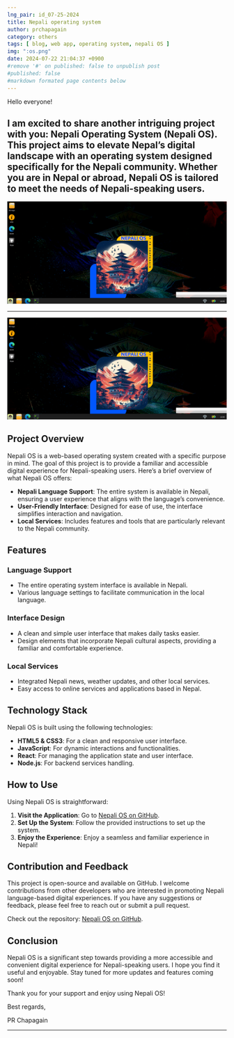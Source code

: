 ```yaml
---
lng_pair: id_07-25-2024
title: Nepali operating system
author: prchapagain
category: others
tags: [ blog, web app, operating system, nepali OS ]
img: ":os.png"
date: 2024-07-22 21:04:37 +0900
#remove '#' on published: false to unpublish post
#published: false
#markdown formated page contents below
---
```





Hello everyone!

I am excited to share another intriguing project with you: Nepali Operating System (Nepali OS). This project aims to elevate Nepal’s digital landscape with an operating system designed specifically for the Nepali community. Whether you are in Nepal or abroad, Nepali OS is tailored to meet the needs of Nepali-speaking users.
---
![](../assets/img/posts/os.png)  

---

![](../assets/img/posts/os.png)  

## Project Overview

Nepali OS is a web-based operating system created with a specific purpose in mind. The goal of this project is to provide a familiar and accessible digital experience for Nepali-speaking users. Here’s a brief overview of what Nepali OS offers:

- **Nepali Language Support**: The entire system is available in Nepali, ensuring a user experience that aligns with the language’s convenience.
- **User-Friendly Interface**: Designed for ease of use, the interface simplifies interaction and navigation.
- **Local Services**: Includes features and tools that are particularly relevant to the Nepali community.

## Features

### Language Support

- The entire operating system interface is available in Nepali.
- Various language settings to facilitate communication in the local language.

### Interface Design

- A clean and simple user interface that makes daily tasks easier.
- Design elements that incorporate Nepali cultural aspects, providing a familiar and comfortable experience.

### Local Services

- Integrated Nepali news, weather updates, and other local services.
- Easy access to online services and applications based in Nepal.

## Technology Stack

Nepali OS is built using the following technologies:

- **HTML5 & CSS3**: For a clean and responsive user interface.
- **JavaScript**: For dynamic interactions and functionalities.
- **React**: For managing the application state and user interface.
- **Node.js**: For backend services handling.

## How to Use

Using Nepali OS is straightforward:

1. **Visit the Application**: Go to [Nepali OS on GitHub](https://github.com/prchapagain/nepali-os).
2. **Set Up the System**: Follow the provided instructions to set up the system.
3. **Enjoy the Experience**: Enjoy a seamless and familiar experience in Nepali!

## Contribution and Feedback

This project is open-source and available on GitHub. I welcome contributions from other developers who are interested in promoting Nepali language-based digital experiences. If you have any suggestions or feedback, please feel free to reach out or submit a pull request.

Check out the repository: [Nepali OS on GitHub](https://github.com/prchapagain/nepali-os).

## Conclusion

Nepali OS is a significant step towards providing a more accessible and convenient digital experience for Nepali-speaking users. I hope you find it useful and enjoyable. Stay tuned for more updates and features coming soon!

Thank you for your support and enjoy using Nepali OS!

Best regards,

PR Chapagain

---